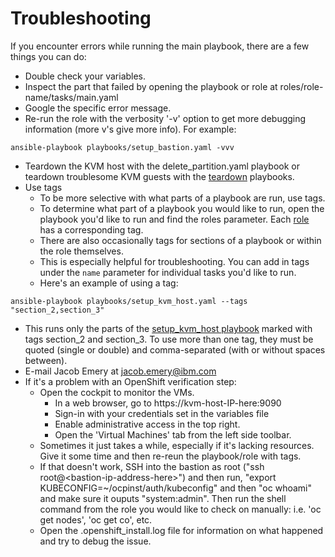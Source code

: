 # Troubleshooting
If you encounter errors while running the main playbook, there are a few things you can do:  

* Double check your variables.  
* Inspect the part that failed by opening the playbook or role at roles/role-name/tasks/main.yaml  
* Google the specific error message.  
* Re-run the role with the verbosity '-v' option to get more debugging information (more v's give more info). For example:  
```
ansible-playbook playbooks/setup_bastion.yaml -vvv
```
* Teardown the KVM host with the delete_partition.yaml playbook or teardown troublesome KVM guests with the [teardown](teardown.md) playbooks.
* Use tags
  * To be more selective with what parts of a playbook are run, use tags. 
  * To determine what part of a playbook you would like to run, open the playbook you'd like to run and find the roles parameter. Each [role](https://github.com/IBM/Ansible-OpenShift-Provisioning/tree/main/roles) has a corresponding tag.
  * There are also occasionally tags for sections of a playbook or within the role themselves.
  * This is especially helpful for troubleshooting. You can add in tags under the `name` parameter for individual tasks you'd like to run. 
  * Here's an example of using a tag:
```
ansible-playbook playbooks/setup_kvm_host.yaml --tags "section_2,section_3"
```
  * This runs only the parts of the [setup_kvm_host playbook](https://github.com/IBM/Ansible-OpenShift-Provisioning/blob/main/playbooks/setup_kvm_host.yaml) marked with tags section_2 and section_3. To use more than one tag, they must be quoted (single or double) and comma-separated (with or without spaces between).
* E-mail Jacob Emery at jacob.emery@ibm.com
* If it's a problem with an OpenShift verification step: 
    * Open the cockpit to monitor the VMs. 
      * In a web browser, go to https://kvm-host-IP-here:9090
      * Sign-in with your credentials set in the variables file
      * Enable administrative access in the top right.
      * Open the 'Virtual Machines' tab from the left side toolbar.
    * Sometimes it just takes a while, especially if it's lacking resources. Give it some time and then re-reun the playbook/role with tags.
    * If that doesn't work, SSH into the bastion as root ("ssh root@\<bastion-ip-address-here\>") and then run, "export KUBECONFIG=~/ocpinst/auth/kubeconfig" and then "oc whoami" and make sure it ouputs "system:admin". Then run the shell command from the role you would like to check on manually: i.e. 'oc get nodes', 'oc get co', etc.
    * Open the .openshift_install.log file for information on what happened and try to debug the issue.